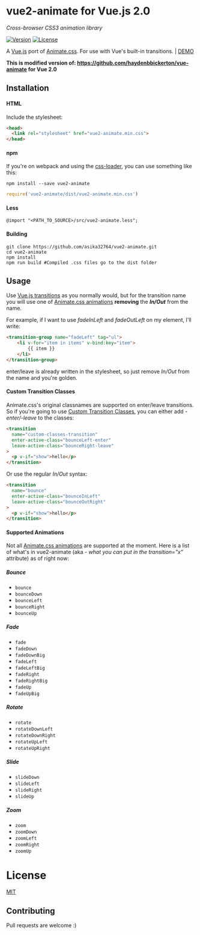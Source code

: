 # vue2-animate for Vue.js 2.0

*Cross-browser CSS3 animation library*

[![Version](https://img.shields.io/npm/v/vue2-animate.svg?style=flat-square)](https://www.npmjs.com/package/vue2-animate)
[![License](https://img.shields.io/npm/l/vue2-animate.svg?style=flat-square)](LICENSE)

A [Vue.js](http://vuejs.org/ "Vue.js") port of [Animate.css](https://github.com/daneden/animate.css "Animate.css"). For use with Vue's built-in transitions. | [DEMO](http://about.asika.tw/vue2-animate/)

**This is modified version of: https://github.com/haydenbbickerton/vue-animate for Vue 2.0**

## Installation
#### HTML
Include the stylesheet:

  ```html
  <head>
    <link rel="stylesheet" href="vue2-animate.min.css">
  </head>
  ```
#### npm
  If you're on webpack and using the [css-loader](https://github.com/webpack/css-loader "css loader"), you can use something like this:
  ```shell
  npm install --save vue2-animate
  ```
  ```js
  require('vue2-animate/dist/vue2-animate.min.css')
  ```
#### Less
  ```less
  @import "<PATH_TO_SOURCE>/src/vue2-animate.less";
  ```

#### Building
  ```shell
  git clone https://github.com/asika32764/vue2-animate.git
  cd vue2-animate
  npm install
  npm run build #Compiled .css files go to the dist folder
  ```

## Usage

  Use [Vue.js transitions](http://vuejs.org/guide/transitions.html "Vue.js Transitions") as you normally would, but for the transition name you will use one of [Animate.css animations](https://github.com/daneden/animate.css#basic-usage "animations") **removing** the ***In/Out*** from the name.

  For example, if I want to use *fadeInLeft* and *fadeOutLeft* on my element, I'll write:
```html
<transition-group name="fadeLeft" tag="ul">
    <li v-for="item in items" v-bind:key="item">
        {{ item }}
    </li>
</transition-group>
```
  enter/leave is already written in the stylesheet, so just remove *In/Out* from the name and you're golden.

#### Custom Transition Classes

Animate.css's original classnames are supported on enter/leave transitions. So if you're going to use [Custom Transition Classes](http://vuejs.org/guide/transitions.html#Custom-Transition-Classes "Custom Transition Classes"), you can either add *-enter/-leave* to the classes:

```html
<transition
  name="custom-classes-transition"
  enter-active-class="bounceLeft-enter"
  leave-active-class="bounceRight-leave"
>
  <p v-if="show">hello</p>
</transition>
```
  Or use the regular *In/Out* syntax:
  
```html
<transition
  name="bounce"
  enter-active-class="bounceInLeft"
  leave-active-class="bounceOutRight"
>
  <p v-if="show">hello</p>
</transition>
```

#### Supported Animations
  Not all [Animate.css animations](https://github.com/daneden/animate.css#basic-usage "animations") are supported at the moment. Here is a list of what's in vue2-animate (aka - *what you can put in the transition="x"* attribute) as of right now:

##### Bounce
  * `bounce`
  * `bounceDown`
  * `bounceLeft`
  * `bounceRight`
  * `bounceUp`

##### Fade
  * `fade`
  * `fadeDown`
  * `fadeDownBig`
  * `fadeLeft`
  * `fadeLeftBig`
  * `fadeRight`
  * `fadeRightBig`
  * `fadeUp`
  * `fadeUpBig`

##### Rotate
  * `rotate`
  * `rotateDownLeft`
  * `rotateDownRight`
  * `rotateUpLeft`
  * `rotateUpRight`

##### Slide
  * `slideDown`
  * `slideLeft`
  * `slideRight`
  * `slideUp`

##### Zoom
  * `zoom`
  * `zoomDown`
  * `zoomLeft`
  * `zoomRight`
  * `zoomUp`

# License

[MIT](http://opensource.org/licenses/MIT)

## Contributing

Pull requests are welcome :)
